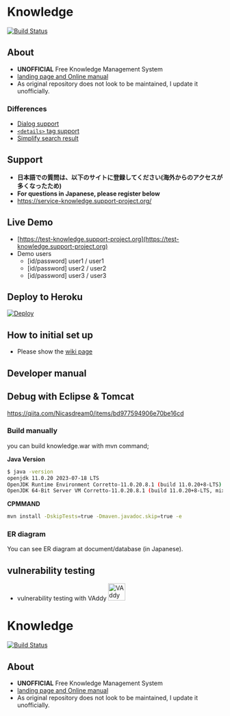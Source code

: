 # Knowledge

[![Build Status](https://travis-ci.org/support-project/knowledge.svg?branch=master)](https://travis-ci.org/support-project/knowledge)

## About

- **UNOFFICIAL** Free Knowledge Management System
- [landing page and Online manual](https://information-knowledge.support-project.org/)
- As original repository does not look to be maintained, I update it unofficially.

### Differences

- [Dialog support](https://github.com/support-project/knowledge/pull/1104)
- [`<details>` tag support](https://github.com/support-project/knowledge/pull/1107)
- [Simplify search result ](https://github.com/support-project/knowledge/pull/1110)

## Support

- **日本語での質問は、以下のサイトに登録してください(海外からのアクセスが多くなったため)**
- **For questions in Japanese, please register below**
- https://service-knowledge.support-project.org/

## Live Demo

- [https://test-knowledge.support-project.org](https://test-knowledge.support-project.org)
- Demo users
  - [id/password] user1 / user1
  - [id/password] user2 / user2
  - [id/password] user3 / user3

## Deploy to Heroku

[![Deploy](https://www.herokucdn.com/deploy/button.svg)](https://heroku.com/deploy?template=https://github.com/support-project/knowledge)

## How to initial set up

- Please show the [wiki page](https://github.com/support-project/knowledge/wiki)

## Developer manual

## Debug with Eclipse & Tomcat

https://qiita.com/Nicasdream0/items/bd977594906e70be16cd

### Build manually

you can build knowledge.war with mvn command;

**Java Version**

```sh
$ java -version
openjdk 11.0.20 2023-07-18 LTS
OpenJDK Runtime Environment Corretto-11.0.20.8.1 (build 11.0.20+8-LTS)
OpenJDK 64-Bit Server VM Corretto-11.0.20.8.1 (build 11.0.20+8-LTS, mixed mode)
```

**CPMMAND**

```sh
mvn install -DskipTests=true -Dmaven.javadoc.skip=true -e
```

### ER diagram

You can see ER diagram at document/database (in Japanese).

## vulnerability testing

- vulnerability testing with VAddy
  <a href="https://vaddy.net/" target="_blank">
  <img alt="VAddy logo" src="https://raw.github.com/wiki/support-project/knowledge/assets/images/VAddy_logo_b.png" height="40" /></a>

# Knowledge

[![Build Status](https://travis-ci.org/support-project/knowledge.svg?branch=master)](https://travis-ci.org/support-project/knowledge)

## About

- **UNOFFICIAL** Free Knowledge Management System
- [landing page and Online manual](https://information-knowledge.support-project.org/)
- As original repository does not look to be maintained, I update it unofficially.
